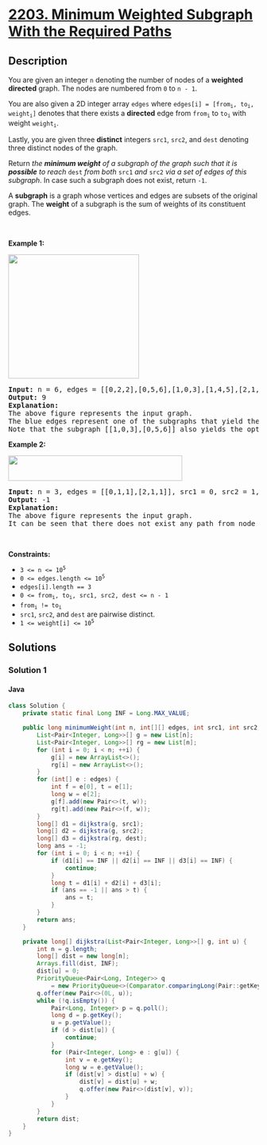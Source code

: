 # [2203. Minimum Weighted Subgraph With the Required Paths](https://leetcode.com/problems/minimum-weighted-subgraph-with-the-required-paths)

## Description

<!-- description:start -->

<p>You are given an integer <code>n</code> denoting the number of nodes of a <strong>weighted directed</strong> graph. The nodes are numbered from <code>0</code> to <code>n - 1</code>.</p>

<p>You are also given a 2D integer array <code>edges</code> where <code>edges[i] = [from<sub>i</sub>, to<sub>i</sub>, weight<sub>i</sub>]</code> denotes that there exists a <strong>directed</strong> edge from <code>from<sub>i</sub></code> to <code>to<sub>i</sub></code> with weight <code>weight<sub>i</sub></code>.</p>

<p>Lastly, you are given three <strong>distinct</strong> integers <code>src1</code>, <code>src2</code>, and <code>dest</code> denoting three distinct nodes of the graph.</p>

<p>Return <em>the <strong>minimum weight</strong> of a subgraph of the graph such that it is <strong>possible</strong> to reach</em> <code>dest</code> <em>from both</em> <code>src1</code> <em>and</em> <code>src2</code> <em>via a set of edges of this subgraph</em>. In case such a subgraph does not exist, return <code>-1</code>.</p>

<p>A <strong>subgraph</strong> is a graph whose vertices and edges are subsets of the original graph. The <strong>weight</strong> of a subgraph is the sum of weights of its constituent edges.</p>

<p>&nbsp;</p>
<p><strong class="example">Example 1:</strong></p>
<img alt="" src="https://fastly.jsdelivr.net/gh/doocs/leetcode@main/solution/2200-2299/2203.Minimum%20Weighted%20Subgraph%20With%20the%20Required%20Paths/images/example1drawio.png" style="width: 263px; height: 250px;" />
<pre>
<strong>Input:</strong> n = 6, edges = [[0,2,2],[0,5,6],[1,0,3],[1,4,5],[2,1,1],[2,3,3],[2,3,4],[3,4,2],[4,5,1]], src1 = 0, src2 = 1, dest = 5
<strong>Output:</strong> 9
<strong>Explanation:</strong>
The above figure represents the input graph.
The blue edges represent one of the subgraphs that yield the optimal answer.
Note that the subgraph [[1,0,3],[0,5,6]] also yields the optimal answer. It is not possible to get a subgraph with less weight satisfying all the constraints.
</pre>

<p><strong class="example">Example 2:</strong></p>
<img alt="" src="https://fastly.jsdelivr.net/gh/doocs/leetcode@main/solution/2200-2299/2203.Minimum%20Weighted%20Subgraph%20With%20the%20Required%20Paths/images/example2-1drawio.png" style="width: 350px; height: 51px;" />
<pre>
<strong>Input:</strong> n = 3, edges = [[0,1,1],[2,1,1]], src1 = 0, src2 = 1, dest = 2
<strong>Output:</strong> -1
<strong>Explanation:</strong>
The above figure represents the input graph.
It can be seen that there does not exist any path from node 1 to node 2, hence there are no subgraphs satisfying all the constraints.
</pre>

<p>&nbsp;</p>
<p><strong>Constraints:</strong></p>

<ul>
	<li><code>3 &lt;= n &lt;= 10<sup>5</sup></code></li>
	<li><code>0 &lt;= edges.length &lt;= 10<sup>5</sup></code></li>
	<li><code>edges[i].length == 3</code></li>
	<li><code>0 &lt;= from<sub>i</sub>, to<sub>i</sub>, src1, src2, dest &lt;= n - 1</code></li>
	<li><code>from<sub>i</sub> != to<sub>i</sub></code></li>
	<li><code>src1</code>, <code>src2</code>, and <code>dest</code> are pairwise distinct.</li>
	<li><code>1 &lt;= weight[i] &lt;= 10<sup>5</sup></code></li>
</ul>

<!-- description:end -->

## Solutions

<!-- solution:start -->

### Solution 1

#### Java

```java
class Solution {
    private static final Long INF = Long.MAX_VALUE;

    public long minimumWeight(int n, int[][] edges, int src1, int src2, int dest) {
        List<Pair<Integer, Long>>[] g = new List[n];
        List<Pair<Integer, Long>>[] rg = new List[n];
        for (int i = 0; i < n; ++i) {
            g[i] = new ArrayList<>();
            rg[i] = new ArrayList<>();
        }
        for (int[] e : edges) {
            int f = e[0], t = e[1];
            long w = e[2];
            g[f].add(new Pair<>(t, w));
            rg[t].add(new Pair<>(f, w));
        }
        long[] d1 = dijkstra(g, src1);
        long[] d2 = dijkstra(g, src2);
        long[] d3 = dijkstra(rg, dest);
        long ans = -1;
        for (int i = 0; i < n; ++i) {
            if (d1[i] == INF || d2[i] == INF || d3[i] == INF) {
                continue;
            }
            long t = d1[i] + d2[i] + d3[i];
            if (ans == -1 || ans > t) {
                ans = t;
            }
        }
        return ans;
    }

    private long[] dijkstra(List<Pair<Integer, Long>>[] g, int u) {
        int n = g.length;
        long[] dist = new long[n];
        Arrays.fill(dist, INF);
        dist[u] = 0;
        PriorityQueue<Pair<Long, Integer>> q
            = new PriorityQueue<>(Comparator.comparingLong(Pair::getKey));
        q.offer(new Pair<>(0L, u));
        while (!q.isEmpty()) {
            Pair<Long, Integer> p = q.poll();
            long d = p.getKey();
            u = p.getValue();
            if (d > dist[u]) {
                continue;
            }
            for (Pair<Integer, Long> e : g[u]) {
                int v = e.getKey();
                long w = e.getValue();
                if (dist[v] > dist[u] + w) {
                    dist[v] = dist[u] + w;
                    q.offer(new Pair<>(dist[v], v));
                }
            }
        }
        return dist;
    }
}
```

<!-- solution:end -->

<!-- problem:end -->